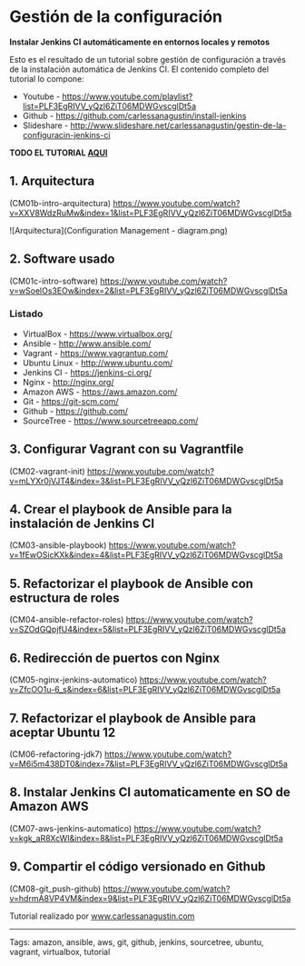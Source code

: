 # Gestión de la configuración

**Instalar Jenkins CI automáticamente en entornos locales y remotos**

Esto es el resultado de un tutorial sobre gestión de configuración a través de la instalación automática de Jenkins CI. El contenido completo del tutorial lo compone:

* Youtube - https://www.youtube.com/playlist?list=PLF3EgRIVV_yQzl6ZiT06MDWGvscglDt5a
* Github - https://github.com/carlessanagustin/install-jenkins
* Slideshare - http://www.slideshare.net/carlessanagustin/gestin-de-la-configuracin-jenkins-ci

**TODO EL TUTORIAL [AQUI](https://goo.gl/ZJs5eY)**

## 1. Arquitectura
(CM01b-intro-arquitectura)
https://www.youtube.com/watch?v=XXV8WdzRuMw&index=1&list=PLF3EgRIVV_yQzl6ZiT06MDWGvscglDt5a

![Arquitectura](Configuration Management - diagram.png)

## 2. Software usado
(CM01c-intro-software)
https://www.youtube.com/watch?v=wSoelOs3EOw&index=2&list=PLF3EgRIVV_yQzl6ZiT06MDWGvscglDt5a

### Listado
* VirtualBox - https://www.virtualbox.org/
* Ansible - http://www.ansible.com/
* Vagrant - https://www.vagrantup.com/
* Ubuntu Linux - http://www.ubuntu.com/
* Jenkins CI - https://jenkins-ci.org/
* Nginx - http://nginx.org/
* Amazon AWS - https://aws.amazon.com/
* Git - https://git-scm.com/
* Github - https://github.com/
* SourceTree - https://www.sourcetreeapp.com/

## 3. Configurar Vagrant con su Vagrantfile
(CM02-vagrant-init)
https://www.youtube.com/watch?v=mLYXr0jVJT4&index=3&list=PLF3EgRIVV_yQzl6ZiT06MDWGvscglDt5a

## 4. Crear el playbook de Ansible para la instalación de Jenkins CI
(CM03-ansible-playbook)
https://www.youtube.com/watch?v=1fEwOSicKXk&index=4&list=PLF3EgRIVV_yQzl6ZiT06MDWGvscglDt5a

## 5. Refactorizar el playbook de Ansible con estructura de roles
(CM04-ansible-refactor-roles)
https://www.youtube.com/watch?v=SZOdGQpjfU4&index=5&list=PLF3EgRIVV_yQzl6ZiT06MDWGvscglDt5a

## 6. Redirección de puertos con Nginx
(CM05-nginx-jenkins-automatico)
https://www.youtube.com/watch?v=ZfcOO1u-6_s&index=6&list=PLF3EgRIVV_yQzl6ZiT06MDWGvscglDt5a

## 7. Refactorizar el playbook de Ansible para aceptar Ubuntu 12
(CM06-refactoring-jdk7)
https://www.youtube.com/watch?v=M6i5m438DT0&index=7&list=PLF3EgRIVV_yQzl6ZiT06MDWGvscglDt5a

## 8. Instalar Jenkins CI automaticamente en SO de Amazon AWS
(CM07-aws-jenkins-automatico)
https://www.youtube.com/watch?v=kgk_aR8XcWI&index=8&list=PLF3EgRIVV_yQzl6ZiT06MDWGvscglDt5a

## 9. Compartir el código versionado en Github
(CM08-git_push-github)
https://www.youtube.com/watch?v=hdrmA8VP4VM&index=9&list=PLF3EgRIVV_yQzl6ZiT06MDWGvscglDt5a

Tutorial realizado por www.carlessanagustin.com

---

Tags: amazon, ansible, aws, git, github, jenkins, sourcetree, ubuntu, vagrant, virtualbox, tutorial
